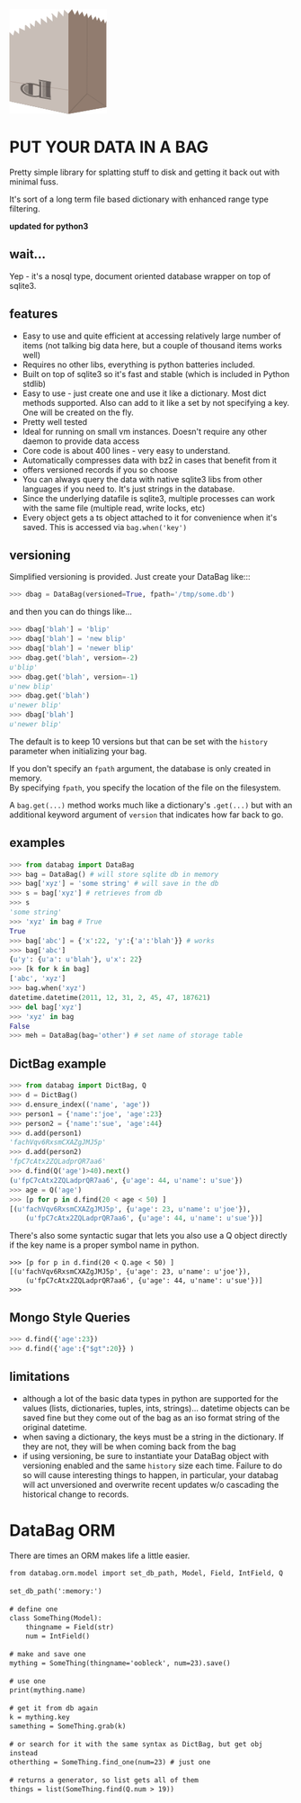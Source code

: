 
<img src="https://github.com/nod/databag/raw/master/misc/dbag.png" />

# PUT YOUR DATA IN A BAG

Pretty simple library for splatting stuff to disk and getting it back out
with minimal fuss.

It's sort of a long term file based dictionary with enhanced range type
filtering.


**updated for python3**

## wait...

Yep - it's a nosql type, document oriented database wrapper on top of sqlite3.

## features

- Easy to use and quite efficient at accessing relatively large number of items
  (not talking big data here, but a couple of thousand items works well)
- Requires no other libs, everything is python batteries included.
- Built on top of sqlite3 so it's fast and stable (which is included in Python
  stdlib)
- Easy to use - just create one and use it like a dictionary. Most dict methods
  supported. Also can add to it like a set by not specifying a key.  One will
  be created on the fly.
- Pretty well tested
- Ideal for running on small vm instances.  Doesn't require any other daemon to
  provide data access
- Core code is about 400 lines - very easy to understand.
- Automatically compresses data with bz2 in cases that benefit from it
- offers versioned records if you so choose
- You can always query the data with native sqlite3 libs from other languages
  if you need to.  It's just strings in the database.
- Since the underlying datafile is sqlite3, multiple processes can work with
  the same file (multiple read, write locks, etc)
- Every object gets a ts object attached to it for convenience when it's saved.
  This is accessed via `bag.when('key')`

## versioning

Simplified versioning is provided.  Just create your DataBag like:::

```Python console
>>> dbag = DataBag(versioned=True, fpath='/tmp/some.db')
```

and then you can do things like...

```Python console
>>> dbag['blah'] = 'blip'
>>> dbag['blah'] = 'new blip'
>>> dbag['blah'] = 'newer blip'
>>> dbag.get('blah', version=-2)
u'blip'
>>> dbag.get('blah', version=-1)
u'new blip'
>>> dbag.get('blah')
u'newer blip'
>>> dbag['blah']
u'newer blip'
```

The default is to keep 10 versions but that can be set with the `history`
parameter when initializing your bag.

If you don't specify an `fpath` argument, the database is only created in
memory.  
By specifying `fpath`, you specify the location of the file on the filesystem.

A `bag.get(...)` method works much like a dictionary's `.get(...)` but with an
additional keyword argument of `version` that indicates how far back to go.

## examples

```Python console
>>> from databag import DataBag
>>> bag = DataBag() # will store sqlite db in memory
>>> bag['xyz'] = 'some string' # will save in the db
>>> s = bag['xyz'] # retrieves from db
>>> s
'some string'
>>> 'xyz' in bag # True
True
>>> bag['abc'] = {'x':22, 'y':{'a':'blah'}} # works
>>> bag['abc']
{u'y': {u'a': u'blah'}, u'x': 22}
>>> [k for k in bag]
['abc', 'xyz']
>>> bag.when('xyz')
datetime.datetime(2011, 12, 31, 2, 45, 47, 187621)
>>> del bag['xyz']
>>> 'xyz' in bag
False
>>> meh = DataBag(bag='other') # set name of storage table
```

## DictBag example

```Python console
>>> from databag import DictBag, Q
>>> d = DictBag()
>>> d.ensure_index(('name', 'age'))
>>> person1 = {'name':'joe', 'age':23}
>>> person2 = {'name':'sue', 'age':44}
>>> d.add(person1)
'fachVqv6RxsmCXAZgJMJ5p'
>>> d.add(person2)
'fpC7cAtx2ZQLadprQR7aa6'
>>> d.find(Q('age')>40).next()
(u'fpC7cAtx2ZQLadprQR7aa6', {u'age': 44, u'name': u'sue'})
>>> age = Q('age')
>>> [p for p in d.find(20 < age < 50) ]
[(u'fachVqv6RxsmCXAZgJMJ5p', {u'age': 23, u'name': u'joe'}),
    (u'fpC7cAtx2ZQLadprQR7aa6', {u'age': 44, u'name': u'sue'})]
```


There's also some syntactic sugar that lets you also use a Q object directly
if the key name is a proper symbol name in python.

```
>>> [p for p in d.find(20 < Q.age < 50) ]
[(u'fachVqv6RxsmCXAZgJMJ5p', {u'age': 23, u'name': u'joe'}),
    (u'fpC7cAtx2ZQLadprQR7aa6', {u'age': 44, u'name': u'sue'})]
>>>
```

## Mongo Style Queries

```Python console
>>> d.find({'age':23})
>>> d.find({'age':{"$gt":20}} )
```

## limitations

- although a lot of the basic data types in python are supported for the values
  (lists, dictionaries, tuples, ints, strings)... datetime objects can be saved
  fine but they come out of the bag as an iso format string of the original
  datetime.
- when saving a dictionary, the keys must be a string in the dictionary.  If
  they are not, they will be when coming back from the bag
- if using versioning, be sure to instantiate your DataBag object with
  versioning enabled and the same `history` size each time. Failure to do so
  will cause interesting things to happen, in particular, your databag will act
  unversioned and overwrite recent updates w/o cascading the historical change
  to records.

# DataBag ORM

There are times an ORM makes life a little easier.

```python3
from databag.orm.model import set_db_path, Model, Field, IntField, Q

set_db_path(':memory:')

# define one
class SomeThing(Model):
    thingname = Field(str)
    num = IntField()

# make and save one
mything = SomeThing(thingname='oobleck', num=23).save()

# use one
print(mything.name)

# get it from db again
k = mything.key
samething = SomeThing.grab(k)

# or search for it with the same syntax as DictBag, but get obj instead
otherthing = SomeThing.find_one(num=23) # just one

# returns a generator, so list gets all of them
things = list(SomeThing.find(Q.num > 19))
```


